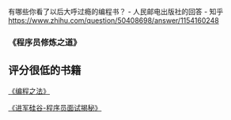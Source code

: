 有哪些你看了以后大呼过瘾的编程书？ - 人民邮电出版社的回答 - 知乎 https://www.zhihu.com/question/50408698/answer/1154160248

### 《程序员修炼之道》



## 评分很低的书籍



[《编程之法》](https://book.douban.com/subject/26641732/)

[《进军硅谷-程序员面试揭秘》](https://book.douban.com/subject/25844586/)

